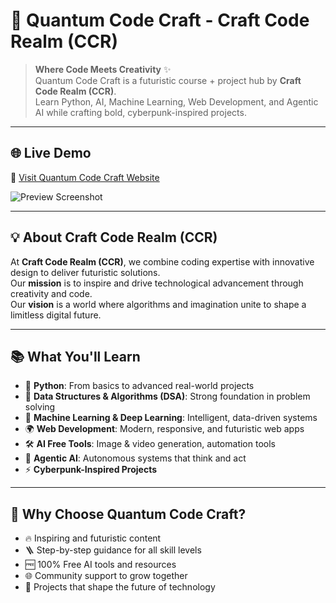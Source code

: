 # 🚀 Quantum Code Craft - Craft Code Realm (CCR)

> **Where Code Meets Creativity** ✨  
> Quantum Code Craft is a futuristic course + project hub by **Craft Code Realm (CCR)**.  
> Learn Python, AI, Machine Learning, Web Development, and Agentic AI while crafting bold, cyberpunk-inspired projects.  

---

## 🌐 Live Demo  
🔗 [Visit Quantum Code Craft Website](https://username.github.io/reponame/)  

![Preview Screenshot](preview.png)

---

## 💡 About Craft Code Realm (CCR)
At **Craft Code Realm (CCR)**, we combine coding expertise with innovative design to deliver futuristic solutions.  
Our **mission** is to inspire and drive technological advancement through creativity and code.  
Our **vision** is a world where algorithms and imagination unite to shape a limitless digital future.

---

## 📚 What You'll Learn
- 🐍 **Python**: From basics to advanced real-world projects  
- 🧩 **Data Structures & Algorithms (DSA)**: Strong foundation in problem solving  
- 🤖 **Machine Learning & Deep Learning**: Intelligent, data-driven systems  
- 🌍 **Web Development**: Modern, responsive, and futuristic web apps  
- 🛠️ **AI Free Tools**: Image & video generation, automation tools  
- 🧠 **Agentic AI**: Autonomous systems that think and act  
- ⚡ **Cyberpunk-Inspired Projects**  

---

## 🌟 Why Choose Quantum Code Craft?
- 🔥 Inspiring and futuristic content  
- 🪜 Step-by-step guidance for all skill levels  
- 🆓 100% Free AI tools and resources  
- 🌐 Community support to grow together  
- 🚀 Projects that shape the future of technology  
